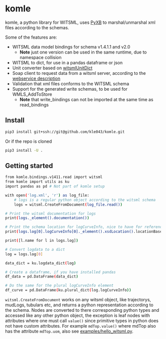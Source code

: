 # komle

komle, a python library for WITSML, uses [PyXB](http://pyxb.sourceforge.net/) to marshal/unmarshal xml files according to the schemas. 

Some of the features are:

* WITSML data model bindings for schema v1.4.1.1 and v2.0
    - **Note** just one version can be used in the same runtime, due to namespace collision
* WITSML to dict, for use in a pandas dataframe or json
* Unit converter based on [witsmlUnitDict](http://w3.energistics.org/schema/WITSML_v1.4.1.1_Data_Schema/witsml_v1.4.1.1_data/ancillary/witsmlUnitDict.xml)
* Soap client to request data from a witsml server, according to the [webservice description](http://w3.energistics.org/schema/witsml_v1.4.0_api/WMLS.WSDL)
* Validation that xml files conforms to the WITSML schema
* Support for the generated write schemas, to be used for WMLS_AddToStore
    - **Note** that write_bindings can not be imported at the same time as read_bindings

## Install

``` bash
pip3 install git+ssh://git@github.com/kle043/komle.git
```

Or if the repo is cloned

``` bash
pip3 install -U .
```

## Getting started

``` bash
from komle.bindings.v1411.read import witsml
from komle import utils as ku
import pandas as pd # Not part of komle setup

with open('log.xml', 'r') as log_file:
    # logs is a regular python object according to the witsml schema
    logs = witsml.CreateFromDocument(log_file.read())

# Print the witsml documentation for logs
print(logs._element().documentation())

# Print the schema location for logCurveInfo, nice to have for reference
print(logs.log[0].logCurveInfo[0]._element().xsdLocation().locationBase)

print([l.name for l in logs.log])

# Convert logdata to a dict
log = logs.log[0]

data_dict = ku.logdata_dict(log)

# Create a dataframe, if you have installed pandas
df_data = pd.DataFrame(data_dict)

# Do the same for the plural logCurveInfo element
df_curve = pd.DataFrame(ku.plural_dict(log.logCurveInfo))
```

`witsml.CreateFromDocument` works on any witsml object, like trajectorys, mudLogs, tubulars etc, and returns a python representation according to 
the schema. Nodes are converted to there corresponding python types and accessed like any other python object, the exception is leaf nodes with attributes where one must call `value()` since primitive types in python does not have custom attributes. For example `mdTop.value()` where mdTop also has the attribute `mdTop.uom`, also see [examples/hello_witsml.py](examples/hello_witsml.py).
